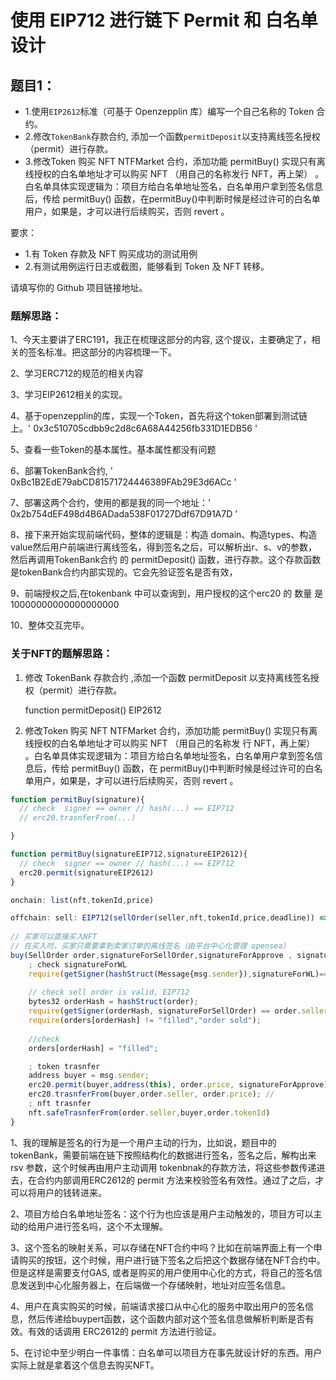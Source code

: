 # 使用 EIP712 进行链下 Permit 和 白名单设计

## 题目1：
- 1.使用`EIP2612`标准（可基于 Openzepplin 库）编写一个自己名称的 Token 合约。
- 2.修改`TokenBank`存款合约, 添加一个函数`permitDeposit`以支持离线签名授权（permit）进行存款。
- 3.修改Token 购买 NFT NTFMarket 合约，添加功能 permitBuy() 实现只有离线授权的白名单地址才可以购买 NFT （用自己的名称发行 NFT，再上架） 。白名单具体实现逻辑为：项目方给白名单地址签名，白名单用户拿到签名信息后，传给 permitBuy() 函数，在permitBuy()中判断时候是经过许可的白名单用户，如果是，才可以进行后续购买，否则 revert 。

要求：
- 1.有 Token 存款及 NFT 购买成功的测试用例
- 2.有测试用例运行日志或截图，能够看到 Token 及 NFT 转移。

请填写你的 Github 项目链接地址。

### 题解思路：

1、今天主要讲了ERC191，我正在梳理这部分的内容, 这个提议，主要确定了，相关的签名标准。把这部分的内容梳理一下。

2、学习ERC712的规范的相关内容

3、学习EIP2612相关的实现。

4、基于openzepplin的库，实现一个Token，首先将这个token部署到测试链上。' 0x3c510705cdbb9c2d8c6A68A44256fb331D1EDB56 '

5、查看一些Token的基本属性。基本属性都没有问题

6、部署TokenBank合约, ' 0xBc1B2EdE79abCD81571724446389FAb29E3d6ACc '

7、部署这两个合约，使用的都是我的同一个地址：' 0x2b754dEF498d4B6ADada538F01727Ddf67D91A7D '

8、接下来开始实现前端代码，整体的逻辑是：构造 domain、构造types、构造value然后用户前端进行离线签名，得到签名之后，可以解析出r、s、v的参数，然后再调用TokenBank合约 的 permitDeposit() 函数，进行存款。这个存款函数是tokenBank合约内部实现的。它会先验证签名是否有效，
 
9、前端授权之后,在tokenbank 中可以查询到，用户授权的这个erc20 的 数量 是 10000000000000000000 

10、整体交互完毕。


### 关于NFT的题解思路：

1. 修改 TokenBank 存款合约 ,添加⼀个函数 permitDeposit 以⽀持离线签名授权（permit）进⾏存款。 

    function permitDeposit()  EIP2612

3. 修改Token 购买 NFT NTFMarket 合约，添加功能 permitBuy() 实现只有离线授权的⽩名单地址才可以购买 NFT （⽤⾃⼰的名称发
⾏ NFT，再上架） 。⽩名单具体实现逻辑为：项⽬⽅给⽩名单地址签名，⽩名单⽤户拿到签名信息后，传给 permitBuy() 函数，在
permitBuy()中判断时候是经过许可的⽩名单⽤户，如果是，才可以进⾏后续购买，否则 revert 。

```js
function permitBuy(signature){
  // check  signer == owner // hash(...) == EIP712
  // erc20.trasnferFrom(...)

}

function permitBuy(signatureEIP712,signatureEIP2612){
  // check  signer == owner // hash(...) == EIP712
  erc20.permit(signatureEIP2612)
}
```


```js
onchain: list(nft,tokenId,price)

offchain: sell: EIP712(sellOrder(seller,nft,tokenId,price,deadline)) => signatureForSellOrder
 
// 买家可以直接买入NFT
// 在买入时，买家只需要拿到卖家订单的离线签名（由平台中心化管理 opensea）
buy(SellOrder order,signatureForSellOrder,signatureForApprove , signatureForWL){
    ; check signatureForWL
    require(getSigner(hashStruct(Message{msg.sender}),signatureForWL)==owner,"invalid signature");
    
    // check sell order is valid, EIP712
    bytes32 orderHash = hashStruct(order);
    require(getSigner(orderHash, signatureForSellOrder) == order.seller, "invalid signature");
    require(orders[orderHash] != "filled","order sold");
    
    //check
    orders[orderHash] = "filled";

    ; token trasnfer
    address buyer = msg.sender;
    erc20.permit(buyer,address(this), order.price, signatureForApprove) // == approve
    erc20.trasnferFrom(buyer,order.seller, order.price); // 
    ; nft trasnfer
    nft.safeTrasnferFrom(order.seller,buyer,order.tokenId) 
}
```

1、我的理解是签名的行为是一个用户主动的行为，比如说，题目中的tokenBank，需要前端在链下按照结构化的数据进行签名，签名之后，解构出来 rsv 参数，这个时候再由用户主动调用 tokenbnak的存款方法，将这些参数传递进去，在合约内部调用ERC2612的 permit 方法来校验签名有效性。通过了之后，才可以将用户的钱转进来。

2、项目方给白名单地址签名：这个行为也应该是用户主动触发的，项目方可以主动的给用户进行签名吗，这个不太理解。

3、这个签名的映射关系，可以存储在NFT合约中吗？比如在前端界面上有一个申请购买的按钮，这个时候，用户进行链下签名之后把这个数据存储在NFT合约中。但是这样是需要支付GAS, 或者是购买的用户使用中心化的方式，将自己的签名信息发送到中心化服务器上，在后端做一个存储映射，地址对应签名信息。

4、用户在真实购买的时候，前端请求接口从中心化的服务中取出用户的签名信息，然后传递给buypert函数，这个函数内部对这个签名信息做解析判断是否有效。有效的话调用 ERC2612的 permit 方法进行验证。

5、在讨论中至少明白一件事情：白名单可以项目方在事先就设计好的东西。用户实际上就是拿着这个信息去购买NFT。

